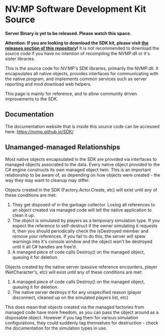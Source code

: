 

# NV:MP Software Development Kit Source

**Server Binary is yet to be released. Please watch this space.**

**Attention: If you are looking to download the SDK kit, please visit [the releases section of this repository](https://github.com/NVMP/SDK/releases)!**
It is not recommended to download the source code if you have no intention of recompiling the NVMP.dll or it's sister libraries. 

This is the source code for NV:MP's SDK libraries, primarily the NVMP.dll. It encapsulates all native objects, provides interfaces for communicating with the native program, and implements common services such as server reporting and mod download web helpers.

This page is mainly for reference, and to allow community driven improvements to the SDK.

## Documentation
The documentation website that is inside this source code can be accessed here:
https://nvmp.github.io/SDK/

## Unamanged-managed Relationships
Most native objects encapsulated in the SDK are provided via interfaces to managed objects associated to the data. Every native object provided to the C# engine constructs its own managed object twin. This is an important relationship to be aware of, as depending on how objects were created - the way they may want to cleanup may differ.

Objects created in the SDK (Factory.Actor.Create, etc) will exist until any of these conditions are met:
1. They get disposed of in the garbage collector. Losing all references to an object created via managed code will tell the native application to clean it up.
2. The object is simulated by players as a temporary simulation type. If you expect the reference to self-destruct if the owner simulating it requests it, then you should periodically check the IsDestroyed member and remove your references. If you fail to do this, the server will spew warnings into it's console window and the object won't be destroyed until it all C# handles are free'd.
3. A managed piece of code calls Destroy() on the managed object, queuing it for deletion. 


Objects created by the native server (passive reference encounters, player INetCharacter's, etc) will exist until any of these conditions are met:
1. A managed piece of code calls Destroy() on the managed object, queuing it for deletion.
2. The native server destroys it for any unspecified reason (player disconnect, cleaned up on the simulated players list, etc)
 
This does mean that objects created via the managed factories from managed code have more freedom, as you can pass the object around as a disposable object. However if you tag them for various simulation configurations, they could suddenly tag themselves for destruction - check the documentation for the simulation types in use.

